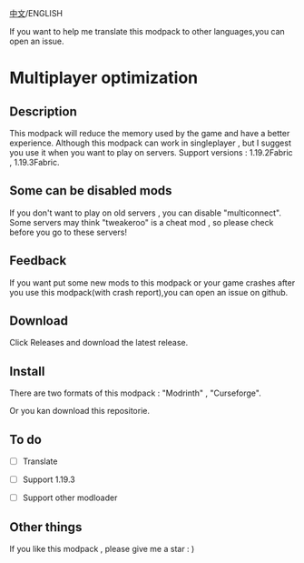 [中文](https://github.com/DiamondPigeon/Multiplayer-optimization/blob/main/README.md)/ENGLISH

If you want to help me translate this modpack to other languages,you can open an issue.

# Multiplayer optimization

## Description

 This modpack will reduce the memory used by the game and have a better experience.
 Although this modpack can work in singleplayer , but I suggest you use it when you want to play on servers.
 Support versions : 1.19.2Fabric , 1.19.3Fabric.

## Some can be disabled mods

 If you don't want to play on old servers , you can disable "multiconnect".
 Some servers may think "tweakeroo" is a cheat mod , so please check before you go to these servers!

## Feedback

 If you want put some new mods to this modpack or your game crashes after you use this modpack(with crash report),you can open an issue on github.

## Download

 Click Releases and download the latest release.

## Install

There are two formats of this modpack : "Modrinth" , "Curseforge".

Or you kan download this repositorie.

## To do

- [ ] Translate

- [ ] Support 1.19.3

- [ ] Support other modloader

## Other things

 If you like this modpack , please give me a star : )
